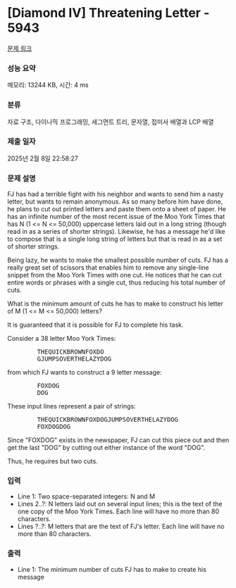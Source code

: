 # [Diamond IV] Threatening Letter - 5943 

[문제 링크](https://www.acmicpc.net/problem/5943) 

### 성능 요약

메모리: 13244 KB, 시간: 4 ms

### 분류

자료 구조, 다이나믹 프로그래밍, 세그먼트 트리, 문자열, 접미사 배열과 LCP 배열

### 제출 일자

2025년 2월 8일 22:58:27

### 문제 설명

<p>FJ has had a terrible fight with his neighbor and wants to send him a nasty letter, but wants to remain anonymous. As so many before him have done, he plans to cut out printed letters and paste them onto a sheet of paper. He has an infinite number of the most recent issue of the Moo York Times that has N (1 <= N <= 50,000) uppercase letters laid out in a long string (though read in as a series of shorter strings). Likewise, he has a message he'd like to compose that is a single long string of letters but that is read in as a set of shorter strings.</p>

<p>Being lazy, he wants to make the smallest possible number of cuts. FJ has a really great set of scissors that enables him to remove any single-line snippet from the Moo York Times with one cut. He notices that he can cut entire words or phrases with a single cut, thus reducing his total number of cuts.</p>

<p>What is the minimum amount of cuts he has to make to construct his letter of M (1 <= M <= 50,000) letters?</p>

<p>It is guaranteed that it is possible for FJ to complete his task.</p>

<p>Consider a 38 letter Moo York Times:</p>

<pre>        THEQUICKBROWNFOXDO
        GJUMPSOVERTHELAZYDOG</pre>

<p>from which FJ wants to construct a 9 letter message:</p>

<pre>        FOXDOG
        DOG</pre>

<p>These input lines represent a pair of strings:</p>

<pre>        THEQUICKBROWNFOXDOGJUMPSOVERTHELAZYDOG
        FOXDOGDOG</pre>

<p>Since "FOXDOG" exists in the newspaper, FJ can cut this piece out and then get the last "DOG" by cutting out either instance of the word "DOG".</p>

<p>Thus, he requires but two cuts.</p>

### 입력 

 <ul>
	<li>Line 1: Two space-separated integers: N and M</li>
	<li>Lines 2..?: N letters laid out on several input lines; this is the text of the one copy of the Moo York Times. Each line will have no more than 80 characters.</li>
	<li>Lines ?..?: M letters that are the text of FJ's letter. Each line will have no more than 80 characters.</li>
</ul>

<p> </p>

### 출력 

 <ul>
	<li>Line 1: The minimum number of cuts FJ has to make to create his message</li>
</ul>

<p> </p>

